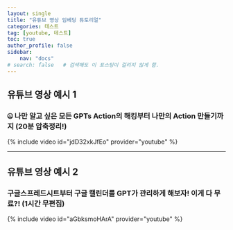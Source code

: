 ```yaml
---
layout: single
title: "유튜브 영상 임베딩 튜토리얼"
categories: 테스트
tag: [youtube, 테스트]
toc: true
author_profile: false
sidebar:
    nav: "docs"
# search: false   # 검색해도 이 포스팅이 걸리지 않게 함.    
---
```


## 유튜브 영상 예시 1

### 🤐 나만 알고 싶은 모든 GPTs Action의 해킹부터 나만의 Action 만들기까지 (20분 압축정리!)

{% include video id="jdD32xkJfEo" provider="youtube" %}

---
## 유튜브 영상 예시 2

### 구글스프레드시트부터 구글 캘린더를 GPT가 관리하게 해보자! 이게 다 무료?! (1시간 무편집)

{% include video id="aGbksmoHArA" provider="youtube" %}